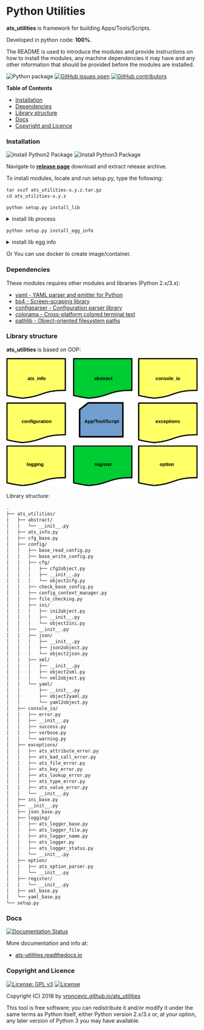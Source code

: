 # Python Utilities

**ats_utilities** is framework for building Apps/Tools/Scripts.

Developed in python code: **100%**.

The README is used to introduce the modules and provide instructions on
how to install the modules, any machine dependencies it may have and any
other information that should be provided before the modules are installed.

![Python package](https://github.com/vroncevic/ats_utilities/workflows/Python%20package%20ats_utilities/badge.svg?branch=master) [![GitHub issues open](https://img.shields.io/github/issues/vroncevic/ats_utilities.svg)](https://github.com/vroncevic/ats_utilities/issues) [![GitHub contributors](https://img.shields.io/github/contributors/vroncevic/ats_utilities.svg)](https://github.com/vroncevic/ats_utilities/graphs/contributors)

<!-- START doctoc generated TOC please keep comment here to allow auto update -->
<!-- DON'T EDIT THIS SECTION, INSTEAD RE-RUN doctoc TO UPDATE -->
**Table of Contents**

- [Installation](#installation)
- [Dependencies](#dependencies)
- [Library structure](#library-structure)
- [Docs](#docs)
- [Copyright and Licence](#copyright-and-licence)

<!-- END doctoc generated TOC please keep comment here to allow auto update -->

### Installation

![Install Python2 Package](https://github.com/vroncevic/ats_utilities/workflows/Install%20Python2%20Package%20ats_utilities/badge.svg?branch=master) ![Install Python3 Package](https://github.com/vroncevic/ats_utilities/workflows/Install%20Python3%20Package%20ats_utilities/badge.svg?branch=master)

Navigate to **[release page](https://github.com/vroncevic/ats_utilities/releases)** download and extract release archive.

To install modules, locate and run setup.py, type the following:
```
tar xvzf ats_utilities-x.y.z.tar.gz
cd ats_utilities-x.y.z
```

```
python setup.py install_lib
```
<details>
  <summary>install lib process</summary>

    <p>root@debtux:/data/dev/python/ats_utilities/github/ats_utilities# python setup.py install_lib</p>
    <p>running install_lib</p>
    <p>running build_py</p>
    <p>creating build</p>
    <p>creating build/lib.linux-x86_64-2.7</p>
    <p>creating build/lib.linux-x86_64-2.7/ats_utilities</p>
    <p>copying ats_utilities/__init__.py -> build/lib.linux-x86_64-2.7/ats_utilities</p>
    <p>copying ats_utilities/xml_base.py -> build/lib.linux-x86_64-2.7/ats_utilities</p>
    <p>copying ats_utilities/yaml_base.py -> build/lib.linux-x86_64-2.7/ats_utilities</p>
    <p>copying ats_utilities/ini_base.py -> build/lib.linux-x86_64-2.7/ats_utilities</p>
    <p>copying ats_utilities/cfg_base.py -> build/lib.linux-x86_64-2.7/ats_utilities</p>
    <p>copying ats_utilities/json_base.py -> build/lib.linux-x86_64-2.7/ats_utilities</p>
    <p>copying ats_utilities/ats_info.py -> build/lib.linux-x86_64-2.7/ats_utilities</p>
    <p>creating build/lib.linux-x86_64-2.7/ats_utilities/abstract</p>
    <p>copying ats_utilities/abstract/__init__.py -> build/lib.linux-x86_64-2.7/ats_utilities/abstract</p>
    <p>creating build/lib.linux-x86_64-2.7/ats_utilities/config</p>
    <p>copying ats_utilities/config/base_read_config.py -> build/lib.linux-x86_64-2.7/ats_utilities/config</p>
    <p>copying ats_utilities/config/check_base_config.py -> build/lib.linux-x86_64-2.7/ats_utilities/config</p>
    <p>copying ats_utilities/config/config_context_manager.py -> build/lib.linux-x86_64-2.7/ats_utilities/config</p>
    <p>copying ats_utilities/config/__init__.py -> build/lib.linux-x86_64-2.7/ats_utilities/config</p>
    <p>copying ats_utilities/config/file_checking.py -> build/lib.linux-x86_64-2.7/ats_utilities/config</p>
    <p>copying ats_utilities/config/base_write_config.py -> build/lib.linux-x86_64-2.7/ats_utilities/config</p>
    <p>creating build/lib.linux-x86_64-2.7/ats_utilities/config/cfg</p>
    <p>copying ats_utilities/config/cfg/object2cfg.py -> build/lib.linux-x86_64-2.7/ats_utilities/config/cfg</p>
    <p>copying ats_utilities/config/cfg/cfg2object.py -> build/lib.linux-x86_64-2.7/ats_utilities/config/cfg</p>
    <p>copying ats_utilities/config/cfg/__init__.py -> build/lib.linux-x86_64-2.7/ats_utilities/config/cfg</p>
    <p>creating build/lib.linux-x86_64-2.7/ats_utilities/config/ini</p>
    <p>copying ats_utilities/config/ini/ini2object.py -> build/lib.linux-x86_64-2.7/ats_utilities/config/ini</p>
    <p>copying ats_utilities/config/ini/object2ini.py -> build/lib.linux-x86_64-2.7/ats_utilities/config/ini</p>
    <p>copying ats_utilities/config/ini/__init__.py -> build/lib.linux-x86_64-2.7/ats_utilities/config/ini</p>
    <p>creating build/lib.linux-x86_64-2.7/ats_utilities/config/json</p>
    <p>copying ats_utilities/config/json/object2json.py -> build/lib.linux-x86_64-2.7/ats_utilities/config/json</p>
    <p>copying ats_utilities/config/json/__init__.py -> build/lib.linux-x86_64-2.7/ats_utilities/config/json</p>
    <p>copying ats_utilities/config/json/json2object.py -> build/lib.linux-x86_64-2.7/ats_utilities/config/json</p>
    <p>creating build/lib.linux-x86_64-2.7/ats_utilities/config/xml</p>
    <p>copying ats_utilities/config/xml/xml2object.py -> build/lib.linux-x86_64-2.7/ats_utilities/config/xml</p>
    <p>copying ats_utilities/config/xml/object2xml.py -> build/lib.linux-x86_64-2.7/ats_utilities/config/xml</p>
    <p>copying ats_utilities/config/xml/__init__.py -> build/lib.linux-x86_64-2.7/ats_utilities/config/xml</p>
    <p>creating build/lib.linux-x86_64-2.7/ats_utilities/config/yaml</p>
    <p>copying ats_utilities/config/yaml/__init__.py -> build/lib.linux-x86_64-2.7/ats_utilities/config/yaml</p>
    <p>copying ats_utilities/config/yaml/yaml2object.py -> build/lib.linux-x86_64-2.7/ats_utilities/config/yaml</p>
    <p>copying ats_utilities/config/yaml/object2yaml.py -> build/lib.linux-x86_64-2.7/ats_utilities/config/yaml</p>
    <p>creating build/lib.linux-x86_64-2.7/ats_utilities/console_io</p>
    <p>copying ats_utilities/console_io/warning.py -> build/lib.linux-x86_64-2.7/ats_utilities/console_io</p>
    <p>copying ats_utilities/console_io/verbose.py -> build/lib.linux-x86_64-2.7/ats_utilities/console_io</p>
    <p>copying ats_utilities/console_io/__init__.py -> build/lib.linux-x86_64-2.7/ats_utilities/console_io</p>
    <p>copying ats_utilities/console_io/success.py -> build/lib.linux-x86_64-2.7/ats_utilities/console_io</p>
    <p>copying ats_utilities/console_io/error.py -> build/lib.linux-x86_64-2.7/ats_utilities/console_io</p>
    <p>creating build/lib.linux-x86_64-2.7/ats_utilities/exceptions</p>
    <p>copying ats_utilities/exceptions/ats_lookup_error.py -> build/lib.linux-x86_64-2.7/ats_utilities/exceptions</p>
    <p>copying ats_utilities/exceptions/__init__.py -> build/lib.linux-x86_64-2.7/ats_utilities/exceptions</p>
    <p>copying ats_utilities/exceptions/ats_bad_call_error.py -> build/lib.linux-x86_64-2.7/ats_utilities/exceptions</p>
    <p>copying ats_utilities/exceptions/ats_value_error.py -> build/lib.linux-x86_64-2.7/ats_utilities/exceptions</p>
    <p>copying ats_utilities/exceptions/ats_type_error.py -> build/lib.linux-x86_64-2.7/ats_utilities/exceptions</p>
    <p>copying ats_utilities/exceptions/ats_key_error.py -> build/lib.linux-x86_64-2.7/ats_utilities/exceptions</p>
    <p>copying ats_utilities/exceptions/ats_attribute_error.py -> build/lib.linux-x86_64-2.7/ats_utilities/exceptions</p>
    <p>copying ats_utilities/exceptions/ats_file_error.py -> build/lib.linux-x86_64-2.7/ats_utilities/exceptions</p>
    <p>creating build/lib.linux-x86_64-2.7/ats_utilities/logging</p>
    <p>copying ats_utilities/logging/ats_logger_status.py -> build/lib.linux-x86_64-2.7/ats_utilities/logging</p>
    <p>copying ats_utilities/logging/__init__.py -> build/lib.linux-x86_64-2.7/ats_utilities/logging</p>
    <p>copying ats_utilities/logging/ats_logger.py -> build/lib.linux-x86_64-2.7/ats_utilities/logging</p>
    <p>copying ats_utilities/logging/ats_logger_name.py -> build/lib.linux-x86_64-2.7/ats_utilities/logging</p>
    <p>copying ats_utilities/logging/ats_logger_file.py -> build/lib.linux-x86_64-2.7/ats_utilities/logging</p>
    <p>copying ats_utilities/logging/ats_logger_base.py -> build/lib.linux-x86_64-2.7/ats_utilities/logging</p>
    <p>creating build/lib.linux-x86_64-2.7/ats_utilities/option</p>
    <p>copying ats_utilities/option/ats_option_parser.py -> build/lib.linux-x86_64-2.7/ats_utilities/option</p>
    <p>copying ats_utilities/option/__init__.py -> build/lib.linux-x86_64-2.7/ats_utilities/option</p>
    <p>creating build/lib.linux-x86_64-2.7/ats_utilities/register</p>
    <p>copying ats_utilities/register/__init__.py -> build/lib.linux-x86_64-2.7/ats_utilities/register</p>
    <p>root@debtux:/data/dev/python/ats_utilities/github/ats_utilities#</p>
</details>

```
python setup.py install_egg_info
```
<details>
  <summary>install lib egg info</summary>

    <p>root@debtux:/data/dev/python/ats_utilities/github/ats_utilities# python setup.py install_egg_info</p>
    <p>running install_egg_info</p>
    <p>running egg_info</p>
    <p>creating ats_utilities.egg-info</p>
    <p>writing ats_utilities.egg-info/PKG-INFO</p>
    <p>writing top-level names to ats_utilities.egg-info/top_level.txt</p>
    <p>writing dependency_links to ats_utilities.egg-info/dependency_links.txt</p>
    <p>writing manifest file 'ats_utilities.egg-info/SOURCES.txt'</p>
    <p>reading manifest file 'ats_utilities.egg-info/SOURCES.txt'</p>
    <p>writing manifest file 'ats_utilities.egg-info/SOURCES.txt'</p>
    <p>removing '/usr/local/lib/python2.7/dist-packages/ats_utilities-1.0.2.egg-info' (and everything under it)</p>
    <p>Copying ats_utilities.egg-info to /usr/local/lib/python2.7/dist-packages/ats_utilities-1.0.2.egg-info</p>
    <p>root@debtux:/data/dev/python/ats_utilities/github/ats_utilities#</p>
</details>

Or You can use docker to create image/container.

### Dependencies

These modules requires other modules and libraries (Python 2.x/3.x):
* [yaml - YAML parser and emitter for Python](https://pypi.org/project/PyYAML/)
* [bs4 - Screen-scraping library](https://pypi.org/project/beautifulsoup4/)
* [configparser - Configuration parser library](https://pypi.org/project/configparser/)
* [colorama - Cross-platform colored terminal text](https://pypi.org/project/colorama/)
* [pathlib - Object-oriented filesystem paths](https://pypi.org/project/pathlib/)


### Library structure

**ats_utilities** is based on OOP:

![alt tag](https://raw.githubusercontent.com/vroncevic/ats_utilities/dev/docs/arch_flow_usage.png)

Library structure:
```
.
├── ats_utilities/
│   ├── abstract/
│   │   └── __init__.py
│   ├── ats_info.py
│   ├── cfg_base.py
│   ├── config/
│   │   ├── base_read_config.py
│   │   ├── base_write_config.py
│   │   ├── cfg/
│   │   │   ├── cfg2object.py
│   │   │   ├── __init__.py
│   │   │   └── object2cfg.py
│   │   ├── check_base_config.py
│   │   ├── config_context_manager.py
│   │   ├── file_checking.py
│   │   ├── ini/
│   │   │   ├── ini2object.py
│   │   │   ├── __init__.py
│   │   │   └── object2ini.py
│   │   ├── __init__.py
│   │   ├── json/
│   │   │   ├── __init__.py
│   │   │   ├── json2object.py
│   │   │   └── object2json.py
│   │   ├── xml/
│   │   │   ├── __init__.py
│   │   │   ├── object2xml.py
│   │   │   └── xml2object.py
│   │   └── yaml/
│   │       ├── __init__.py
│   │       ├── object2yaml.py
│   │       └── yaml2object.py
│   ├── console_io/
│   │   ├── error.py
│   │   ├── __init__.py
│   │   ├── success.py
│   │   ├── verbose.py
│   │   └── warning.py
│   ├── exceptions/
│   │   ├── ats_attribute_error.py
│   │   ├── ats_bad_call_error.py
│   │   ├── ats_file_error.py
│   │   ├── ats_key_error.py
│   │   ├── ats_lookup_error.py
│   │   ├── ats_type_error.py
│   │   ├── ats_value_error.py
│   │   └── __init__.py
│   ├── ini_base.py
│   ├── __init__.py
│   ├── json_base.py
│   ├── logging/
│   │   ├── ats_logger_base.py
│   │   ├── ats_logger_file.py
│   │   ├── ats_logger_name.py
│   │   ├── ats_logger.py
│   │   ├── ats_logger_status.py
│   │   └── __init__.py
│   ├── option/
│   │   ├── ats_option_parser.py
│   │   └── __init__.py
│   ├── register/
│   │   └── __init__.py
│   ├── xml_base.py
│   └── yaml_base.py
└── setup.py
```

### Docs

[![Documentation Status](https://readthedocs.org/projects/ats-utilities/badge/?version=latest)](https://ats-utilities.readthedocs.io/projects/ats-utilities/en/latest/?badge=latest)

More documentation and info at:

* [ats-utilities.readthedocs.io](https://ats-utilities.readthedocs.io/en/latest/)

### Copyright and Licence

[![License: GPL v3](https://img.shields.io/badge/License-GPLv3-blue.svg)](https://www.gnu.org/licenses/gpl-3.0) [![License](https://img.shields.io/badge/License-Apache%202.0-blue.svg)](https://opensource.org/licenses/Apache-2.0)

Copyright (C) 2018 by [vroncevic.github.io/ats_utilities](https://vroncevic.github.io/ats_utilities/)

This tool is free software; you can redistribute it and/or modify
it under the same terms as Python itself, either Python version 2.x/3.x or,
at your option, any later version of Python 3 you may have available.
